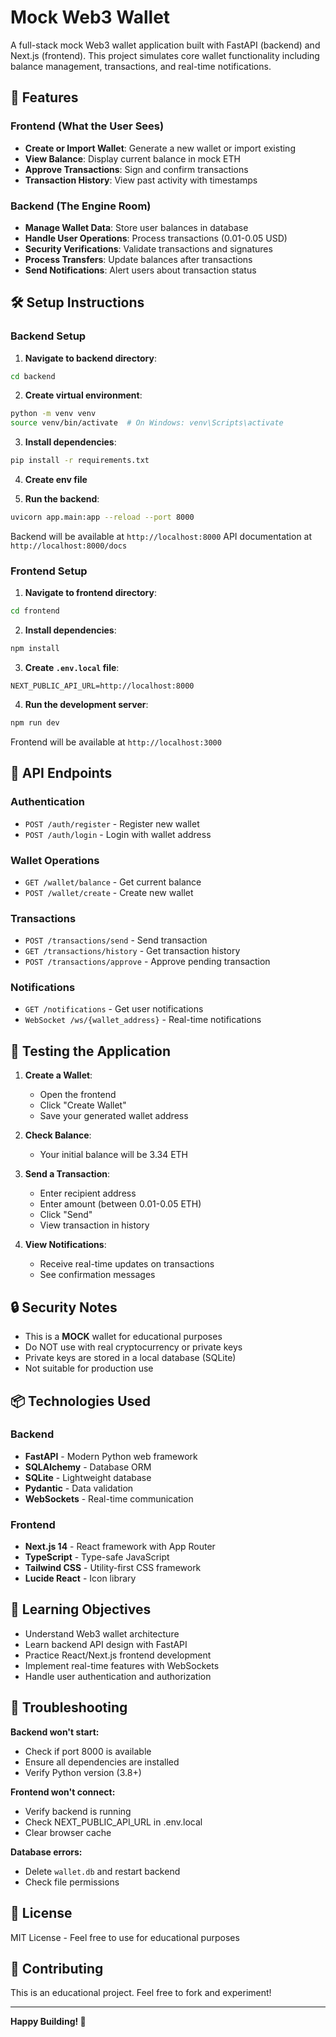 # Mock Web3 Wallet

A full-stack mock Web3 wallet application built with FastAPI (backend) and Next.js (frontend). This project simulates core wallet functionality including balance management, transactions, and real-time notifications.



## 🚀 Features

### Frontend (What the User Sees)
- **Create or Import Wallet**: Generate a new wallet or import existing
- **View Balance**: Display current balance in mock ETH
- **Approve Transactions**: Sign and confirm transactions
- **Transaction History**: View past activity with timestamps

### Backend (The Engine Room)
- **Manage Wallet Data**: Store user balances in database
- **Handle User Operations**: Process transactions (0.01-0.05 USD)
- **Security Verifications**: Validate transactions and signatures
- **Process Transfers**: Update balances after transactions
- **Send Notifications**: Alert users about transaction status

## 🛠️ Setup Instructions

### Backend Setup

1. **Navigate to backend directory**:
```bash
cd backend
```

2. **Create virtual environment**:
```bash
python -m venv venv
source venv/bin/activate  # On Windows: venv\Scripts\activate
```

3. **Install dependencies**:
```bash
pip install -r requirements.txt
```

4. **Create env file**
   
5. **Run the backend**:
```bash
uvicorn app.main:app --reload --port 8000
```

Backend will be available at `http://localhost:8000`
API documentation at `http://localhost:8000/docs`

### Frontend Setup

1. **Navigate to frontend directory**:
```bash
cd frontend
```

2. **Install dependencies**:
```bash
npm install
```

3. **Create `.env.local` file**:
```env
NEXT_PUBLIC_API_URL=http://localhost:8000
```

4. **Run the development server**:
```bash
npm run dev
```

Frontend will be available at `http://localhost:3000`

## 📡 API Endpoints

### Authentication
- `POST /auth/register` - Register new wallet
- `POST /auth/login` - Login with wallet address

### Wallet Operations
- `GET /wallet/balance` - Get current balance
- `POST /wallet/create` - Create new wallet

### Transactions
- `POST /transactions/send` - Send transaction
- `GET /transactions/history` - Get transaction history
- `POST /transactions/approve` - Approve pending transaction

### Notifications
- `GET /notifications` - Get user notifications
- `WebSocket /ws/{wallet_address}` - Real-time notifications

## 🧪 Testing the Application

1. **Create a Wallet**:
   - Open the frontend
   - Click "Create Wallet"
   - Save your generated wallet address

2. **Check Balance**:
   - Your initial balance will be 3.34 ETH

3. **Send a Transaction**:
   - Enter recipient address
   - Enter amount (between 0.01-0.05 ETH)
   - Click "Send"
   - View transaction in history

4. **View Notifications**:
   - Receive real-time updates on transactions
   - See confirmation messages

## 🔒 Security Notes

- This is a **MOCK** wallet for educational purposes
- Do NOT use with real cryptocurrency or private keys
- Private keys are stored in a local database (SQLite)
- Not suitable for production use

## 📦 Technologies Used

### Backend
- **FastAPI** - Modern Python web framework
- **SQLAlchemy** - Database ORM
- **SQLite** - Lightweight database
- **Pydantic** - Data validation
- **WebSockets** - Real-time communication

### Frontend
- **Next.js 14** - React framework with App Router
- **TypeScript** - Type-safe JavaScript
- **Tailwind CSS** - Utility-first CSS framework
- **Lucide React** - Icon library

## 🎯 Learning Objectives

- Understand Web3 wallet architecture
- Learn backend API design with FastAPI
- Practice React/Next.js frontend development
- Implement real-time features with WebSockets
- Handle user authentication and authorization

## 🐛 Troubleshooting

**Backend won't start:**
- Check if port 8000 is available
- Ensure all dependencies are installed
- Verify Python version (3.8+)

**Frontend won't connect:**
- Verify backend is running
- Check NEXT_PUBLIC_API_URL in .env.local
- Clear browser cache

**Database errors:**
- Delete `wallet.db` and restart backend
- Check file permissions

## 📝 License

MIT License - Feel free to use for educational purposes

## 🤝 Contributing

This is an educational project. Feel free to fork and experiment!

---

**Happy Building! 🚀**
